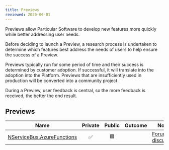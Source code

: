 ```yaml
---
title: Previews
reviewed: 2020-06-01
---
```


Previews allow Particular Software to develop new features more quickly while better addressing user needs.

Before deciding to launch a Preview, a research process is undertaken to determine which features best address the needs of users to help ensure the success of a Preview.

Previews typically run for some period of time and their success is determined by customer adoption. If successful, it will translate into the adoption into the Platform. Previews that are insufficiently used in production will be converted into a community project.

During a Preview, user feedback is central, so the more feedback is received, the better the end result. 

## Previews

| Name                       | Private | Public | Outcome    | Notes  |
|----------------------------|:-------:|:------:|:----------:|--------|
| [NServiceBus.AzureFunctions](LINK)|:white_check_mark:|:green_square:|  | [Forum discussion](LINK) |
